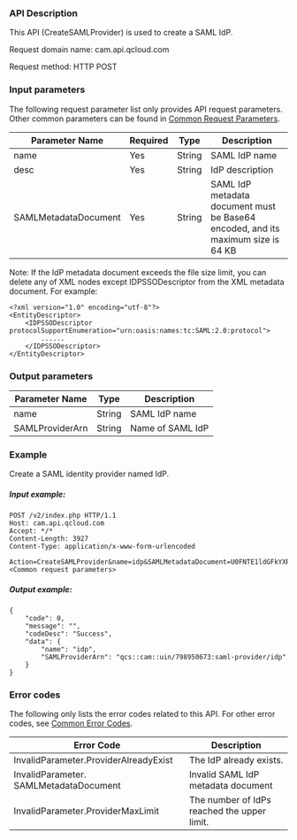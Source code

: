 ### API Description

This API (CreateSAMLProvider) is used to create a SAML IdP.

Request domain name: cam.api.qcloud.com

Request method: HTTP POST

### Input parameters

The following request parameter list only provides API request parameters. Other common parameters can be found in [Common Request Parameters](https://intl.cloud.tencent.com/document/api/213/15692).

| Parameter Name | Required | Type | Description |
|---------|---------|---------|---------|
| name | Yes | String | SAML IdP name |
| desc | Yes | String | IdP description |
| SAMLMetadataDocument | Yes | String | SAML IdP metadata document must be Base64 encoded, and its maximum size is 64 KB |

Note: If the IdP metadata document exceeds the file size limit, you can delete any of XML nodes except IDPSSODescriptor from the XML metadata document. For example:

``` 
<?xml version="1.0" encoding="utf-8"?>
<EntityDescriptor>
	<IDPSSODescriptor protocolSupportEnumeration="urn:oasis:names:tc:SAML:2.0:protocol">
		......
	</IDPSSODescriptor>
</EntityDescriptor>
``` 

### Output parameters

| Parameter Name | Type | Description |
|---------|---------|---------|
| name | String | SAML IdP name |
| SAMLProviderArn | String | Name of SAML IdP |

### Example

Create a SAML identity provider named IdP.

##### Input example:

``` 
POST /v2/index.php HTTP/1.1
Host: cam.api.qcloud.com
Accept: */*
Content-Length: 3927
Content-Type: application/x-www-form-urlencoded

Action=CreateSAMLProvider&name=idp&SAMLMetadataDocument=U0FNTE1ldGFkYXRhRG9jdW1lbnQ&desc=descriptor&<Common request parameters>
``` 
##### Output example:

``` 
{
    "code": 0,
    "message": "",
    "codeDesc": "Success",
    "data": {
        "name": "idp",
        "SAMLProviderArn": "qcs::cam::uin/798950673:saml-provider/idp"
    }
}

``` 

### Error codes
The following only lists the error codes related to this API. For other error codes, see [Common Error Codes](https://intl.cloud.tencent.com/document/product/598/13884).

| Error Code | Description |
|---------|---------|
| InvalidParameter.ProviderAlreadyExist | The IdP already exists. |
| InvalidParameter. SAMLMetadataDocument | Invalid SAML IdP metadata document |
| InvalidParameter.ProviderMaxLimit | The number of IdPs reached the upper limit. |

